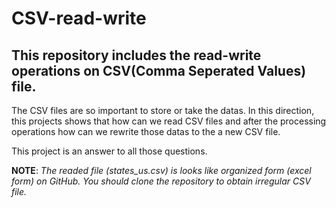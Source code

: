 # CSV-read-write
## This repository includes the read-write operations on CSV(Comma Seperated Values) file.

The CSV files are so important to store or take the datas. In this direction, this projects shows that how can we read CSV
files and after the processing operations how can we rewrite those datas to the a new CSV file.

This project is an answer to all those questions.

**NOTE**:
*The readed file (states_us.csv) is looks like organized form (excel form) on GitHub. You should clone the repository to obtain irregular CSV file.*
